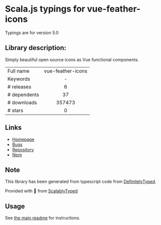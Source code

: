 
# Scala.js typings for vue-feather-icons

Typings are for version 5.0

## Library description:
Simply beautiful open source icons as Vue functional components.

|                    |                 |
| ------------------ | :-------------: |
| Full name          | vue-feather-icons |
| Keywords           | - |
| # releases         | 6 |
| # dependents       | 37 |
| # downloads        | 357473 |
| # stars            | 0 |

## Links
- [Homepage](https://github.com/egoist/vue-feather-icons#readme)
- [Bugs](https://github.com/egoist/vue-feather-icons/issues)
- [Repository](https://github.com/egoist/vue-feather-icons)
- [Npm](https://www.npmjs.com/package/vue-feather-icons)
    


## Note
This library has been generated from typescript code from [DefinitelyTyped](https://definitelytyped.org).

Provided with :purple_heart: from [ScalablyTyped](https://github.com/oyvindberg/ScalablyTyped)

## Usage
See [the main readme](../../readme.md) for instructions.


